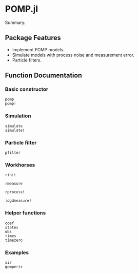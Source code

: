 # POMP.jl

Summary.

## Package Features

- Implement POMP models.
- Simulate models with process noise and measurement error.
- Particle filters.

## Function Documentation

### Basic constructor

```@docs
pomp
pomp!
```

### Simulation

```@docs
simulate
simulate!
```

### Particle filter

```@docs
pfilter
```

### Workhorses

```@docs
rinit
```

```@docs
rmeasure
```

```@docs
rprocess!
```

```@docs
logdmeasure!
```

### Helper functions

```@docs
coef
states
obs
times
timezero
```

### Examples

```@docs
sir
gompertz
```
